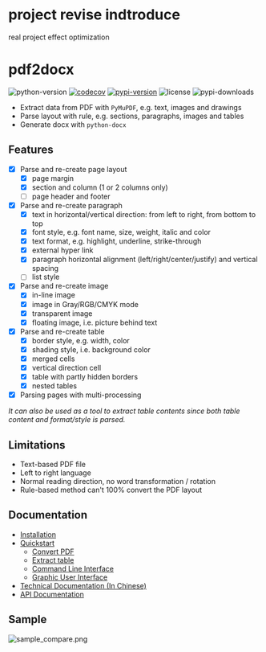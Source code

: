# project revise indtroduce
  real project effect optimization
# pdf2docx 

![python-version](https://img.shields.io/badge/python->=3.6-green.svg)
[![codecov](https://codecov.io/gh/dothinking/pdf2docx/branch/master/graph/badge.svg)](https://codecov.io/gh/dothinking/pdf2docx)
[![pypi-version](https://img.shields.io/pypi/v/pdf2docx.svg)](https://pypi.python.org/pypi/pdf2docx/)
![license](https://img.shields.io/pypi/l/pdf2docx.svg)
![pypi-downloads](https://img.shields.io/pypi/dm/pdf2docx)

- Extract data from PDF with `PyMuPDF`, e.g. text, images and drawings 
- Parse layout with rule, e.g. sections, paragraphs, images and tables
- Generate docx with `python-docx`

## Features

- [x] Parse and re-create page layout
    - [x] page margin
    - [x] section and column (1 or 2 columns only)
    - [ ] page header and footer

- [x] Parse and re-create paragraph
    - [x] text in horizontal/vertical direction: from left to right, from bottom to top
    - [x] font style, e.g. font name, size, weight, italic and color
    - [x] text format, e.g. highlight, underline, strike-through
    - [x] external hyper link
    - [x] paragraph horizontal alignment (left/right/center/justify) and vertical spacing
    - [ ] list style
    
- [x] Parse and re-create image
	- [x] in-line image
    - [x] image in Gray/RGB/CMYK mode
    - [x] transparent image
    - [x] floating image, i.e. picture behind text

- [x] Parse and re-create table
    - [x] border style, e.g. width, color
    - [x] shading style, i.e. background color
    - [x] merged cells
    - [x] vertical direction cell
    - [x] table with partly hidden borders
    - [x] nested tables

- [x] Parsing pages with multi-processing

*It can also be used as a tool to extract table contents since both table content and format/style is parsed.*

## Limitations

- Text-based PDF file
- Left to right language
- Normal reading direction, no word transformation / rotation
- Rule-based method can't 100% convert the PDF layout


## Documentation

- [Installation](https://dothinking.github.io/pdf2docx/installation.html)
- [Quickstart](https://dothinking.github.io/pdf2docx/quickstart.html)
    - [Convert PDF](https://dothinking.github.io/pdf2docx/quickstart.convert.html)
    - [Extract table](https://dothinking.github.io/pdf2docx/quickstart.table.html)
    - [Command Line Interface](https://dothinking.github.io/pdf2docx/quickstart.cli.html)
    - [Graphic User Interface](https://dothinking.github.io/pdf2docx/quickstart.gui.html)
- [Technical Documentation (In Chinese)](https://dothinking.github.io/pdf2docx/techdoc.html)
- [API Documentation](https://dothinking.github.io/pdf2docx/modules.html)

## Sample

![sample_compare.png](https://s1.ax1x.com/2020/08/04/aDryx1.png)
